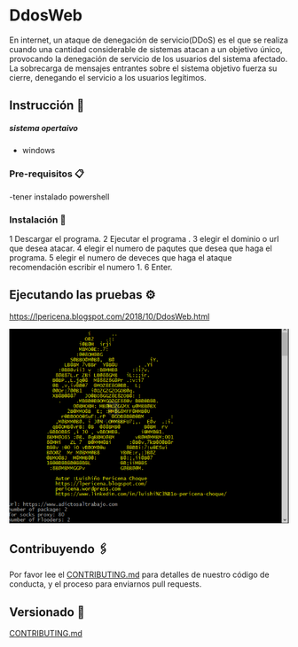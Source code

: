 # DdosWeb
En internet, un ataque de denegación de servicio(DDoS) es el que se realiza cuando una cantidad considerable de sistemas atacan a un objetivo único, provocando la denegación de servicio de los usuarios del sistema afectado. La sobrecarga de mensajes entrantes sobre el sistema objetivo fuerza su cierre, denegando el servicio a los usuarios legítimos.


## Instrucción 🚀
##### sistema opertaivo 
- windows

### Pre-requisitos 📋
-tener instalado powershell

### Instalación 🔧
1 Descargar el programa.
2 Ejecutar el programa .
3 elegir el dominio o url que desea atacar.
4 elegir el numero de paqutes que desea que haga el programa.
5 elegir el numero de deveces que haga el ataque recomendación escribir el numero 1.
6 Enter.

## Ejecutando las pruebas ⚙️
https://lpericena.blogspot.com/2018/10/DdosWeb.html


[![video](https://github.com/Pericena/DdosWeb/blob/master/Imagenes/Screenshot_2.png)](https://www.youtube.com/watch?v=DIYE-tTaZMI)

## Contribuyendo 🖇️

Por favor lee el [CONTRIBUTING.md](https://github.com/Pericena) para detalles de nuestro código de conducta, y el proceso para enviarnos pull requests.

## Versionado 📌
[CONTRIBUTING.md](https://github.com/Pericena)
